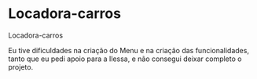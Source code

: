 # Locadora-carros
Locadora-carros

Eu tive dificuldades na criação do Menu e na criação das funcionalidades, tanto que eu pedi apoio para 
a Ilessa, e não consegui deixar completo o projeto.
